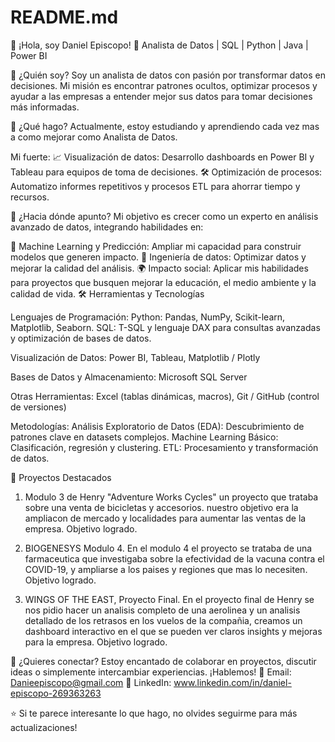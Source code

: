 # README.md

👋 ¡Hola, soy Daniel Episcopo!
🎯 Analista de Datos | SQL | Python | Java | Power BI

📝 ¿Quién soy?
Soy un analista de datos con pasión por transformar datos en decisiones. Mi misión es encontrar patrones ocultos, optimizar procesos y ayudar a las empresas a entender mejor sus datos para tomar decisiones más informadas.

🚀 ¿Qué hago?
Actualmente, estoy estudiando y aprendiendo cada vez mas a como mejorar como Analista de Datos.

Mi fuerte:
📈 Visualización de datos: Desarrollo dashboards en Power BI y Tableau para equipos de toma de decisiones.
🛠️ Optimización de procesos: Automatizo informes repetitivos y procesos ETL para ahorrar tiempo y recursos.

🎯 ¿Hacia dónde apunto?
Mi objetivo es crecer como un experto en análisis avanzado de datos, integrando habilidades en:

🌟 Machine Learning y Predicción: Ampliar mi capacidad para construir modelos que generen impacto.
🚀 Ingeniería de datos: Optimizar datos y mejorar la calidad del análisis.
🌍 Impacto social: Aplicar mis habilidades para proyectos que busquen mejorar la educación, el medio ambiente y la calidad de vida.
🛠️ Herramientas y Tecnologías

Lenguajes de Programación:
Python: Pandas, NumPy, Scikit-learn, Matplotlib, Seaborn.
SQL: T-SQL y lenguaje DAX para consultas avanzadas y optimización de bases de datos.

Visualización de Datos:
Power BI, Tableau, Matplotlib / Plotly

Bases de Datos y Almacenamiento:
Microsoft SQL Server

Otras Herramientas:
Excel (tablas dinámicas, macros), Git / GitHub (control de versiones)

Metodologías:
Análisis Exploratorio de Datos (EDA): Descubrimiento de patrones clave en datasets complejos.
Machine Learning Básico: Clasificación, regresión y clustering.
ETL: Procesamiento y transformación de datos.

🌟 Proyectos Destacados
1. Modulo 3 de Henry "Adventure Works Cycles" un proyecto que trataba sobre una venta de bicicletas y accesorios. nuestro objetivo era la ampliacon de mercado y localidades para aumentar las ventas de la empresa. Objetivo logrado.

2. BIOGENESYS Modulo 4.
En el modulo 4 el proyecto se trataba de una farmaceutica que investigaba sobre la efectividad de la vacuna contra el COVID-19, y ampliarse a los paises y regiones que mas lo necesiten. Objetivo logrado.

3. WINGS OF THE EAST, Proyecto Final.
En el proyecto final de Henry se nos pidio hacer un analisis completo de una aerolinea y un analisis detallado de los retrasos en los vuelos de la compañia, creamos un dashboard interactivo en el que se pueden ver claros insights y mejoras para la empresa. Objetivo logrado.

💬 ¿Quieres conectar?
Estoy encantado de colaborar en proyectos, discutir ideas o simplemente intercambiar experiencias. ¡Hablemos!
📧 Email: Danieepiscopo@gmail.com
🔗 LinkedIn: www.linkedin.com/in/daniel-episcopo-269363263

⭐ Si te parece interesante lo que hago, no olvides seguirme para más actualizaciones!
